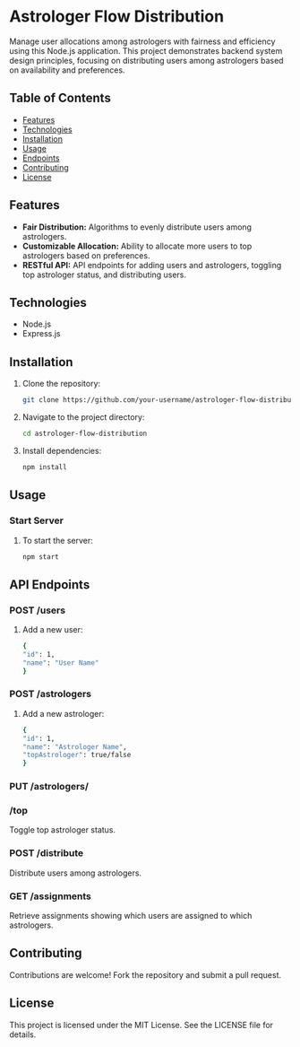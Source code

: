 # Astrologer Flow Distribution

Manage user allocations among astrologers with fairness and efficiency using this Node.js application. This project demonstrates backend system design principles, focusing on distributing users among astrologers based on availability and preferences.

## Table of Contents

- [Features](#features)
- [Technologies](#technologies)
- [Installation](#installation)
- [Usage](#usage)
- [Endpoints](#endpoints)
- [Contributing](#contributing)
- [License](#license)

## Features

- **Fair Distribution:** Algorithms to evenly distribute users among astrologers.
- **Customizable Allocation:** Ability to allocate more users to top astrologers based on preferences.
- **RESTful API:** API endpoints for adding users and astrologers, toggling top astrologer status, and distributing users.
  
## Technologies

- Node.js
- Express.js

## Installation

1. Clone the repository:

   ```bash
   git clone https://github.com/your-username/astrologer-flow-distribution.git

2. Navigate to the project directory:

   ```bash
   cd astrologer-flow-distribution

3. Install dependencies:

   ```bash
   npm install

## Usage

### Start Server

1. To start the server:

   ```bash
   npm start

## API Endpoints

### POST /users

1. Add a new user:

   ```bash
   {
   "id": 1,
   "name": "User Name"
   }

### POST /astrologers

1. Add a new astrologer:

   ```bash
   {
   "id": 1,
   "name": "Astrologer Name",
   "topAstrologer": true/false
   }


### PUT /astrologers/
### /top
Toggle top astrologer status.

### POST /distribute
Distribute users among astrologers.

### GET /assignments
Retrieve assignments showing which users are assigned to which astrologers.

## Contributing
Contributions are welcome! Fork the repository and submit a pull request.

## License
This project is licensed under the MIT License. See the LICENSE file for details.

